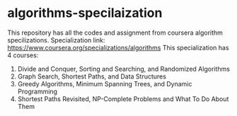# algorithms-specilaization
This repository has all the codes and assignment from coursera algorithm specilizations.
Specialization link: https://www.coursera.org/specializations/algorithms
This specialization has 4 courses:
1) Divide and Conquer, Sorting and Searching, and Randomized Algorithms
2) Graph Search, Shortest Paths, and Data Structures
3) Greedy Algorithms, Minimum Spanning Trees, and Dynamic Programming
4) Shortest Paths Revisited, NP-Complete Problems and What To Do About Them
